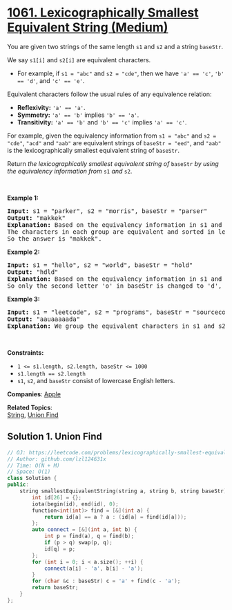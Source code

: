 # [1061. Lexicographically Smallest Equivalent String (Medium)](https://leetcode.com/problems/lexicographically-smallest-equivalent-string)

<p>You are given two strings of the same length <code>s1</code> and <code>s2</code> and a string <code>baseStr</code>.</p>
<p>We say <code>s1[i]</code> and <code>s2[i]</code> are equivalent characters.</p>
<ul>
	<li>For example, if <code>s1 = "abc"</code> and <code>s2 = "cde"</code>, then we have <code>'a' == 'c'</code>, <code>'b' == 'd'</code>, and <code>'c' == 'e'</code>.</li>
</ul>
<p>Equivalent characters follow the usual rules of any equivalence relation:</p>
<ul>
	<li><strong>Reflexivity:</strong> <code>'a' == 'a'</code>.</li>
	<li><strong>Symmetry:</strong> <code>'a' == 'b'</code> implies <code>'b' == 'a'</code>.</li>
	<li><strong>Transitivity:</strong> <code>'a' == 'b'</code> and <code>'b' == 'c'</code> implies <code>'a' == 'c'</code>.</li>
</ul>
<p>For example, given the equivalency information from <code>s1 = "abc"</code> and <code>s2 = "cde"</code>, <code>"acd"</code> and <code>"aab"</code> are equivalent strings of <code>baseStr = "eed"</code>, and <code>"aab"</code> is the lexicographically smallest equivalent string of <code>baseStr</code>.</p>
<p>Return <em>the lexicographically smallest equivalent string of </em><code>baseStr</code><em> by using the equivalency information from </em><code>s1</code><em> and </em><code>s2</code>.</p>
<p>&nbsp;</p>
<p><strong class="example">Example 1:</strong></p>
<pre><strong>Input:</strong> s1 = "parker", s2 = "morris", baseStr = "parser"
<strong>Output:</strong> "makkek"
<strong>Explanation:</strong> Based on the equivalency information in s1 and s2, we can group their characters as [m,p], [a,o], [k,r,s], [e,i].
The characters in each group are equivalent and sorted in lexicographical order.
So the answer is "makkek".
</pre>
<p><strong class="example">Example 2:</strong></p>
<pre><strong>Input:</strong> s1 = "hello", s2 = "world", baseStr = "hold"
<strong>Output:</strong> "hdld"
<strong>Explanation: </strong>Based on the equivalency information in s1 and s2, we can group their characters as [h,w], [d,e,o], [l,r].
So only the second letter 'o' in baseStr is changed to 'd', the answer is "hdld".
</pre>
<p><strong class="example">Example 3:</strong></p>
<pre><strong>Input:</strong> s1 = "leetcode", s2 = "programs", baseStr = "sourcecode"
<strong>Output:</strong> "aauaaaaada"
<strong>Explanation:</strong> We group the equivalent characters in s1 and s2 as [a,o,e,r,s,c], [l,p], [g,t] and [d,m], thus all letters in baseStr except 'u' and 'd' are transformed to 'a', the answer is "aauaaaaada".
</pre>
<p>&nbsp;</p>
<p><strong>Constraints:</strong></p>
<ul>
	<li><code>1 &lt;= s1.length, s2.length, baseStr &lt;= 1000</code></li>
	<li><code>s1.length == s2.length</code></li>
	<li><code>s1</code>, <code>s2</code>, and <code>baseStr</code> consist of lowercase English letters.</li>
</ul>

**Companies**:
[Apple](https://leetcode.com/company/apple)

**Related Topics**:  
[String](https://leetcode.com/tag/string/), [Union Find](https://leetcode.com/tag/union-find/)

## Solution 1. Union Find

```cpp
// OJ: https://leetcode.com/problems/lexicographically-smallest-equivalent-string
// Author: github.com/lzl124631x
// Time: O(N + M)
// Space: O(1)
class Solution {
public:
    string smallestEquivalentString(string a, string b, string baseStr) {
        int id[26] = {};
        iota(begin(id), end(id), 0);
        function<int(int)> find = [&](int a) {
            return id[a] == a ? a : (id[a] = find(id[a]));
        };
        auto connect = [&](int a, int b) {
            int p = find(a), q = find(b);
            if (p > q) swap(p, q);
            id[q] = p;
        };
        for (int i = 0; i < a.size(); ++i) {
            connect(a[i] - 'a', b[i] - 'a');
        }
        for (char &c : baseStr) c = 'a' + find(c - 'a');
        return baseStr;
    }
};
```
